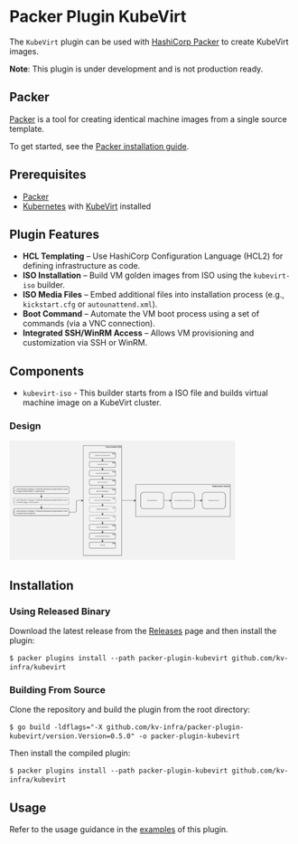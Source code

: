 # Packer Plugin KubeVirt

The `KubeVirt` plugin can be used with [HashiCorp Packer](https://www.packer.io) to create KubeVirt images.

**Note**: This plugin is under development and is not production ready.

## Packer

[Packer](https://developer.hashicorp.com/packer) is a tool for creating identical machine images from a single source template.

To get started, see the [Packer installation guide](https://developer.hashicorp.com/packer/install).

## Prerequisites

- [Packer](https://packer.io)
- [Kubernetes](https://kubernetes.io) with [KubeVirt](https://kubevirt.io) installed

## Plugin Features

- **HCL Templating** – Use HashiCorp Configuration Language (HCL2) for defining infrastructure as code.
- **ISO Installation** – Build VM golden images from ISO using the `kubevirt-iso` builder.
- **ISO Media Files** – Embed additional files into installation process (e.g., `kickstart.cfg` or `autounattend.xml`).
- **Boot Command** – Automate the VM boot process using a set of commands (via a VNC connection).
- **Integrated SSH/WinRM Access** – Allows VM provisioning and customization via SSH or WinRM.

## Components

- `kubevirt-iso` - This builder starts from a ISO file and builds virtual machine image on a KubeVirt cluster.

### Design

<img src="docs/kubevirt-iso-builder-design.jpg" alt="Design" width="400"/>

## Installation

### Using Released Binary

Download the latest release from the [Releases](https://github.com/kv-infra/packer-plugin-kubevirt/releases) page and then install the plugin:

```shell
$ packer plugins install --path packer-plugin-kubevirt github.com/kv-infra/kubevirt
```

### Building From Source

Clone the repository and build the plugin from the root directory:

```shell
$ go build -ldflags="-X github.com/kv-infra/packer-plugin-kubevirt/version.Version=0.5.0" -o packer-plugin-kubevirt
```

Then install the compiled plugin:

```shell
$ packer plugins install --path packer-plugin-kubevirt github.com/kv-infra/kubevirt
```

## Usage

Refer to the usage guidance in the [examples](./examples/builder/kubevirt-iso) of this plugin.
